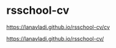# rsschool-cv
https://lanavladi.github.io/rsschool-cv/cv  

https://lanavladi.github.io/rsschool-cv/